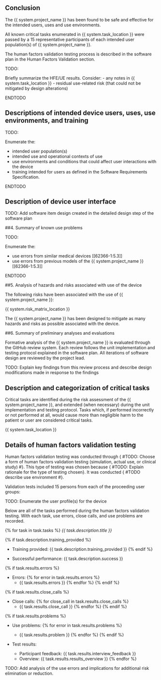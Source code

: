 ## Conclusion

The {{ system.project_name }} has been found to be safe and effective for the intended users, uses and use environments.

All known critical tasks enumerated in {{ system.task_location }} were passed by a 15 representative participants of each intended user population(s) of {{ system.project_name }}.

The human factors validation testing process is described in the software plan in the Human Factors Validation section.

TODO:

Briefly summarize the HFE/UE results. Consider:
    - any notes in {{ system.task_location }}
    - residual use-related risk (that could not be mitigated by design alterations)

ENDTODO

## Descriptions of intended device users, uses, use environments, and training

TODO:

Enumerate the:
 - intended user population(s)
 - intended use and operational contexts of use
 - use environments and conditions that could affect user interactions with the device
 - training intended for users
 as defined in the Software Requirements Specification.

ENDTODO

## Description of device user interface

TODO: Add software item design created in the detailed design step of the software plan

##4. Summary of known use problems

TODO:

Enumerate the:
  - use errors from similar medical devices [[62366-1:5.3]]
  - use errors from previous models of the {{ system.project_name }} [[62366-1:5.3]]

ENDTODO

##5. Analysis of hazards and risks associated with use of the device

The following risks have been associated with the use of {{ system.project_name }}:

{{ system.risk_matrix_location }}

The {{ system.project_name }} has been designed to mitigate as many hazards and risks as possible associated with the device.

##6. Summary of preliminary analyses and evaluations

Formative analysis of the {{ system.project_name }} is evaluated through the GitHub review system. Each review follows the unit implementation and testing protocol explained in the software plan. All iterations of software design are reviewed by the project lead.

TODO: Explain key findings from this review process and describe design modifications made in response to the findings

## Description and categorization of critical tasks

Critical tasks are identified during the risk assessment of the {{ system.project_name }}, and extended (when necessary) during the unit implementation and testing protocol. Tasks which, if performed incorrectly or not performed at all, would cause more than negligible harm to the patient or user are considered critical tasks.

{{ system.task_location }}

## Details of human factors validation testing

Human factors validation testing was conducted through { #TODO: Choose a form of human factors validation testing (simulation, actual use, or clinical study) #}. This type of testing was chosen because { #TODO: Explain rationale for the type of testing chosen}. It was conducted { #TODO describe use environment #}.

Validation tests included 15 persons from each of the proceeding user groups:

TODO: Enumerate the user profile(s) for the device

Below are all of the tasks performed during the human factors validation testing. With each task, use errors, close calls, and use problems are recorded.

{% for task in task.tasks %}
*{{ task.description.title }}*

{% if task.description.training_provided %}
- Training provided: {{ task.description.training_provided }}
{% endif %}

- Successful performance: {{ task.description.success }}

{% if task.results.errors %}
- Errors:
{% for error in task.results.errors %}
    - {{ task.results.errors }}
{% endfor %}
{% endif %}

{% if task.results.close_calls %}
- Close calls:
{% for close_call in task.results.close_calls %}
    - {{ task.results.close_call }}
{% endfor %}
{% endif %}

{% if task.results.problems %}
- Use problems:
{% for error in task.results.problems %}
    - {{ task.results.problem }}
{% endfor %}
{% endif %}

- Test results:
    - Participant feedback: {{ task.results.interview_feedback }}
    - Overview: {{ task.results.results_overview }}
{% endfor %}

TODO: Add analysis of the use errors and implications for additional risk elimination or reduction.
